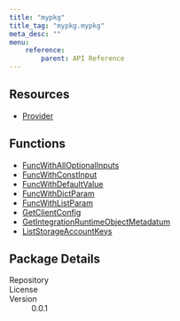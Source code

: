 ```yaml
---
title: "mypkg"
title_tag: "mypkg.mypkg"
meta_desc: ""
menu:
    reference:
        parent: API Reference
---
```


<!-- WARNING: this file was generated by test. -->
<!-- Do not edit by hand unless you're certain you know what you are doing! -->



<h2 id="resources">Resources</h2>
<ul class="api">
    <li><a href="provider" title="Provider"><span class="symbol resource"></span>Provider</a></li>
</ul>

<h2 id="functions">Functions</h2>
<ul class="api">
    <li><a href="funcwithalloptionalinputs" title="FuncWithAllOptionalInputs"><span class="symbol function"></span>FuncWithAllOptionalInputs</a></li>
    <li><a href="funcwithconstinput" title="FuncWithConstInput"><span class="symbol function"></span>FuncWithConstInput</a></li>
    <li><a href="funcwithdefaultvalue" title="FuncWithDefaultValue"><span class="symbol function"></span>FuncWithDefaultValue</a></li>
    <li><a href="funcwithdictparam" title="FuncWithDictParam"><span class="symbol function"></span>FuncWithDictParam</a></li>
    <li><a href="funcwithlistparam" title="FuncWithListParam"><span class="symbol function"></span>FuncWithListParam</a></li>
    <li><a href="getclientconfig" title="GetClientConfig"><span class="symbol function"></span>GetClientConfig</a></li>
    <li><a href="getintegrationruntimeobjectmetadatum" title="GetIntegrationRuntimeObjectMetadatum"><span class="symbol function"></span>GetIntegrationRuntimeObjectMetadatum</a></li>
    <li><a href="liststorageaccountkeys" title="ListStorageAccountKeys"><span class="symbol function"></span>ListStorageAccountKeys</a></li>
</ul>

<h2 id="package-details">Package Details</h2>
<dl class="package-details">
	<dt>Repository</dt>
	<dd><a href=""></a></dd>
	<dt>License</dt>
	<dd></dd>
	<dt>Version</dt>
	<dd>0.0.1</dd>
</dl>

